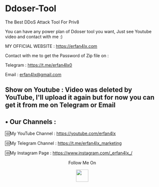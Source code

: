 # Ddoser-Tool
The Best DDoS Attack Tool For Priv8

You can have any power plan of Ddoser tool you want, Just see Youtube video and contact with me :)

 MY OFFICIAL WEBSITE : https://erfan4lx.com

Contact with me to get the Password of Zip file on :

 Telegram : https://t.me/erfan4lx0
 
 Email : erfan4lx@gmail.com 
 
 ## Show on Youtube : Video was deleted by YouTube, I'll upload it again but for now you can get it from me on Telegram or Email


## • Our Channels : 

🆔My YouTube Channel : https://youtube.com/erfan4lx

🆔My Telegram Channel : https://t.me/erfan4lx_marketing

🆔My Instagram Page : https://www.instagram.com/_erfan4lx_/

<p align="center">
  Follow Me On
</p>
<p align="center">
  <a href="https://www.youtube.com/c/erfan4lx?sub_confirmation=1">
    <img src="https://www.iconsdb.com/icons/preview/black/youtube-4-xxl.png" width="40" height="40">
  </a>
</p>
